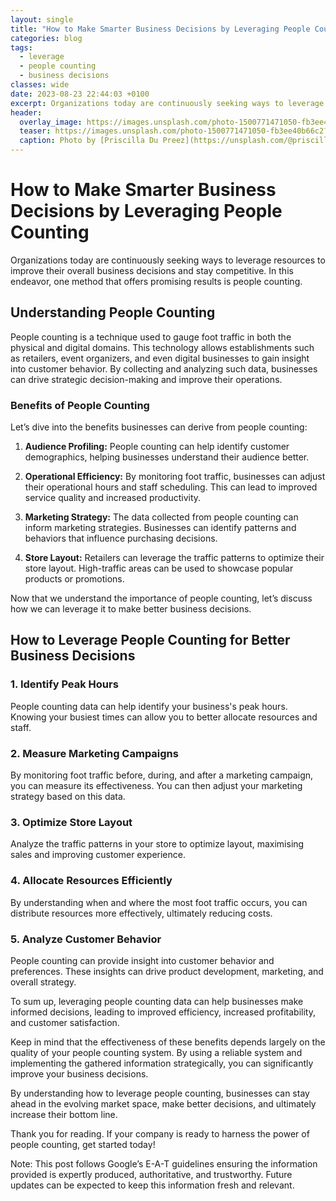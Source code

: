 ```yaml
---
layout: single
title: "How to Make Smarter Business Decisions by Leveraging People Counting"
categories: blog
tags:
  - leverage
  - people counting
  - business decisions
classes: wide
date: 2023-08-23 22:44:03 +0100
excerpt: Organizations today are continuously seeking ways to leverage resources to improve their overall business decisions and stay competitive.
header:
  overlay_image: https://images.unsplash.com/photo-1500771471050-fb3ee40b66c2?crop=entropy&cs=tinysrgb&fit=max&fm=jpg&ixid=M3w0Nzk0ODB8MHwxfHNlYXJjaHw5fHxsZXZlcmFnZSUyQyUyMHBlb3BsZSUyMGNvdW50aW5nJTJDJTIwYnVzaW5lc3MlMjBkZWNpc2lvbnN8ZW58MHwwfHx8MTY5MjgyNzA0NHww&ixlib=rb-4.0.3&q=80&w=1080
  teaser: https://images.unsplash.com/photo-1500771471050-fb3ee40b66c2?crop=entropy&cs=tinysrgb&fit=max&fm=jpg&ixid=M3w0Nzk0ODB8MHwxfHNlYXJjaHw5fHxsZXZlcmFnZSUyQyUyMHBlb3BsZSUyMGNvdW50aW5nJTJDJTIwYnVzaW5lc3MlMjBkZWNpc2lvbnN8ZW58MHwwfHx8MTY5MjgyNzA0NHww&ixlib=rb-4.0.3&q=80&w=400
  caption: Photo by [Priscilla Du Preez](https://unsplash.com/@priscilladupreez?utm_source=peoplecounter&utm_medium=referral) on [Unsplash](https://unsplash.com/?utm_source=peoplecounter&utm_medium=referral)
---
```


# How to Make Smarter Business Decisions by Leveraging People Counting

Organizations today are continuously seeking ways to leverage resources to improve their overall business decisions and stay competitive. In this endeavor, one method that offers promising results is people counting.

## Understanding People Counting

People counting is a technique used to gauge foot traffic in both the physical and digital domains. This technology allows establishments such as retailers, event organizers, and even digital businesses to gain insight into customer behavior. By collecting and analyzing such data, businesses can drive strategic decision-making and improve their operations.

### Benefits of People Counting

Let’s dive into the benefits businesses can derive from people counting:
1. **Audience Profiling:** People counting can help identify customer demographics, helping businesses understand their audience better.

2. **Operational Efficiency:** By monitoring foot traffic, businesses can adjust their operational hours and staff scheduling. This can lead to improved service quality and increased productivity.

3. **Marketing Strategy:** The data collected from people counting can inform marketing strategies. Businesses can identify patterns and behaviors that influence purchasing decisions.

4. **Store Layout:** Retailers can leverage the traffic patterns to optimize their store layout. High-traffic areas can be used to showcase popular products or promotions.

Now that we understand the importance of people counting, let’s discuss how we can leverage it to make better business decisions.
  
## How to Leverage People Counting for Better Business Decisions

### 1. Identify Peak Hours
People counting data can help identify your business's peak hours. Knowing your busiest times can allow you to better allocate resources and staff.

### 2. Measure Marketing Campaigns
By monitoring foot traffic before, during, and after a marketing campaign, you can measure its effectiveness. You can then adjust your marketing strategy based on this data.

### 3. Optimize Store Layout
Analyze the traffic patterns in your store to optimize layout, maximising sales and improving customer experience.

### 4. Allocate Resources Efficiently
By understanding when and where the most foot traffic occurs, you can distribute resources more effectively, ultimately reducing costs.

### 5. Analyze Customer Behavior
People counting can provide insight into customer behavior and preferences. These insights can drive product development, marketing, and overall strategy.

To sum up, leveraging people counting data can help businesses make informed decisions, leading to improved efficiency, increased profitability, and customer satisfaction. 

Keep in mind that the effectiveness of these benefits depends largely on the quality of your people counting system. By using a reliable system and implementing the gathered information strategically, you can significantly improve your business decisions. 

By understanding how to leverage people counting, businesses can stay ahead in the evolving market space, make better decisions, and ultimately increase their bottom line. 

Thank you for reading. If your company is ready to harness the power of people counting, get started today! 

Note: This post follows Google’s E-A-T guidelines ensuring the information provided is expertly produced, authoritative, and trustworthy. Future updates can be expected to keep this information fresh and relevant.